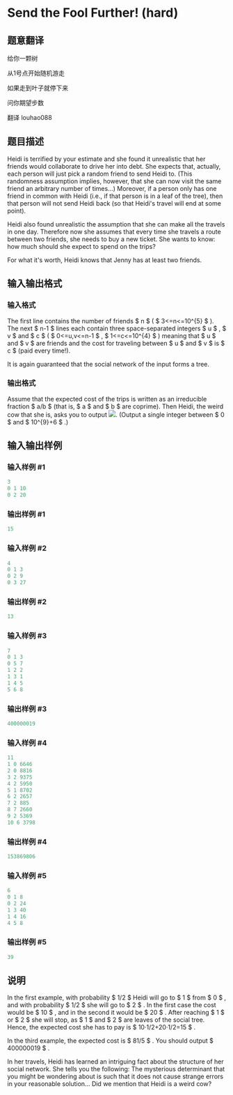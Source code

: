 # Send the Fool Further! (hard)

## 题意翻译

给你一颗树

从1号点开始随机游走

如果走到叶子就停下来

问你期望步数

翻译 louhao088

## 题目描述

Heidi is terrified by your estimate and she found it unrealistic that her friends would collaborate to drive her into debt. She expects that, actually, each person will just pick a random friend to send Heidi to. (This randomness assumption implies, however, that she can now visit the same friend an arbitrary number of times...) Moreover, if a person only has one friend in common with Heidi (i.e., if that person is in a leaf of the tree), then that person will not send Heidi back (so that Heidi's travel will end at some point).

Heidi also found unrealistic the assumption that she can make all the travels in one day. Therefore now she assumes that every time she travels a route between two friends, she needs to buy a new ticket. She wants to know: how much should she expect to spend on the trips?

For what it's worth, Heidi knows that Jenny has at least two friends.

## 输入输出格式

### 输入格式

The first line contains the number of friends $ n $ ( $ 3<=n<=10^{5} $ ). The next $ n-1 $ lines each contain three space-separated integers $ u $ , $ v $ and $ c $ ( $ 0<=u,v<=n-1 $ , $ 1<=c<=10^{4} $ ) meaning that $ u $ and $ v $ are friends and the cost for traveling between $ u $ and $ v $ is $ c $ (paid every time!).

It is again guaranteed that the social network of the input forms a tree.

### 输出格式

Assume that the expected cost of the trips is written as an irreducible fraction $ a/b $ (that is, $ a $ and $ b $ are coprime). Then Heidi, the weird cow that she is, asks you to output ![](https://cdn.luogu.com.cn/upload/vjudge_pic/CF802L/769068c972f474e4a0c2077e46023120eead066a.png). (Output a single integer between $ 0 $ and $ 10^{9}+6 $ .)

## 输入输出样例

### 输入样例 #1

```cpp
3
0 1 10
0 2 20

```
### 输出样例 #1

```cpp
15

```
### 输入样例 #2

```cpp
4
0 1 3
0 2 9
0 3 27

```
### 输出样例 #2

```cpp
13

```
### 输入样例 #3

```cpp
7
0 1 3
0 5 7
1 2 2
1 3 1
1 4 5
5 6 8

```
### 输出样例 #3

```cpp
400000019

```
### 输入样例 #4

```cpp
11
1 0 6646
2 0 8816
3 2 9375
4 2 5950
5 1 8702
6 2 2657
7 2 885
8 7 2660
9 2 5369
10 6 3798

```
### 输出样例 #4

```cpp
153869806

```
### 输入样例 #5

```cpp
6
0 1 8
0 2 24
1 3 40
1 4 16
4 5 8

```
### 输出样例 #5

```cpp
39

```
## 说明

In the first example, with probability $ 1/2 $ Heidi will go to $ 1 $ from $ 0 $ , and with probability $ 1/2 $ she will go to $ 2 $ . In the first case the cost would be $ 10 $ , and in the second it would be $ 20 $ . After reaching $ 1 $ or $ 2 $ she will stop, as $ 1 $ and $ 2 $ are leaves of the social tree. Hence, the expected cost she has to pay is $ 10·1/2+20·1/2=15 $ .

In the third example, the expected cost is $ 81/5 $ . You should output $ 400000019 $ .

In her travels, Heidi has learned an intriguing fact about the structure of her social network. She tells you the following: The mysterious determinant that you might be wondering about is such that it does not cause strange errors in your reasonable solution... Did we mention that Heidi is a weird cow?

